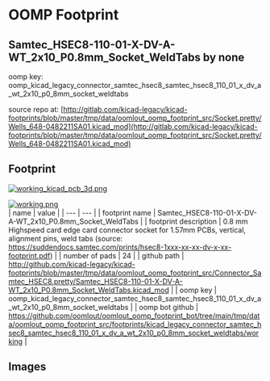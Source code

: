# OOMP Footprint  
## Samtec_HSEC8-110-01-X-DV-A-WT_2x10_P0.8mm_Socket_WeldTabs  by none  
  
oomp key: oomp_kicad_legacy_connector_samtec_hsec8_samtec_hsec8_110_01_x_dv_a_wt_2x10_p0_8mm_socket_weldtabs  
  
source repo at: [http://gitlab.com/kicad-legacy/kicad-footprints/blob/master/tmp/data/oomlout_oomp_footprint_src/Socket.pretty/Wells_648-0482211SA01.kicad_mod](http://gitlab.com/kicad-legacy/kicad-footprints/blob/master/tmp/data/oomlout_oomp_footprint_src/Socket.pretty/Wells_648-0482211SA01.kicad_mod)  
## Footprint  
  
[![working_kicad_pcb_3d.png](working_kicad_pcb_3d_600.png)](working_kicad_pcb_3d.png)  
  
[![working.png](working_600.png)](working.png)  
| name | value | 
| --- | --- | 
| footprint name | Samtec_HSEC8-110-01-X-DV-A-WT_2x10_P0.8mm_Socket_WeldTabs | 
| footprint description | 0.8 mm Highspeed card edge card connector socket for 1.57mm PCBs, vertical, alignment pins, weld tabs (source: https://suddendocs.samtec.com/prints/hsec8-1xxx-xx-xx-dv-x-xx-footprint.pdf) | 
| number of pads | 24 | 
| github path | http://github.com/kicad-legacy/kicad-footprints/blob/master/tmp/data/oomlout_oomp_footprint_src/Connector_Samtec_HSEC8.pretty/Samtec_HSEC8-110-01-X-DV-A-WT_2x10_P0.8mm_Socket_WeldTabs.kicad_mod | 
| oomp key | oomp_kicad_legacy_connector_samtec_hsec8_samtec_hsec8_110_01_x_dv_a_wt_2x10_p0_8mm_socket_weldtabs | 
| oomp bot github | https://github.com/oomlout/oomlout_oomp_footprint_bot/tree/main/tmp/data/oomlout_oomp_footprint_src/footprints/kicad_legacy_connector_samtec_hsec8_samtec_hsec8_110_01_x_dv_a_wt_2x10_p0_8mm_socket_weldtabs/working | 
## Images  
